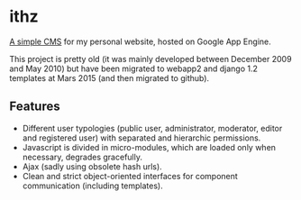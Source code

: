 # ithz
[A simple CMS](http://ithz.eu/en/ithz_cms) for my personal website, hosted on Google App Engine.

This project is pretty old (it was mainly developed between December 2009 and May 2010) but have been migrated to webapp2 and django 1.2 templates at Mars 2015 (and then migrated to github).

## Features

* Different user typologies (public user, administrator, moderator, editor and registered user) with separated and hierarchic permissions.
* Javascript is divided in micro-modules, which are loaded only when necessary, degrades gracefully.
* Ajax (sadly using obsolete hash urls).
* Clean and strict object-oriented interfaces for component communication (including templates).

